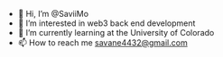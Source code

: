 - 👋 Hi, I’m @SaviiMo
- 👀 I’m interested in web3 back end development 
- 🌱 I’m currently learning at the University of Colorado
- 📫 How to reach me savane4432@gmail.com

<!---
SaviiMo/SaviiMo is a ✨ special ✨ repository because its `README.md` (this file) appears on your GitHub profile.
You can click the Preview link to take a look at your changes.
--->
